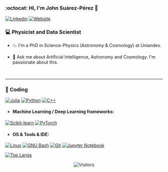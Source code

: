 ### :octocat: Hi, I'm John Suárez-Pérez 👋

[![Linkedin](https://img.shields.io/badge/-LinkedIn-blue?style=flat&logo=Linkedin&logoColor=white)](https://www.linkedin.com/in/john-su%C3%A1rez-p%C3%A9rez-9a3b07168/)
[![Website](https://img.shields.io/badge/-Website-blue?style=flat&logo=firefox&logoColor=white)](https://jsuarez314.gitlab.io/)
<br>

### 💻 Physicist and Data Scientist

- 📉 I'm a PhD in Science-Physics (Astronomy & Cosmology) at Uniandes.

- 💬 Ask me about Artificial Intelligence, Astronomy and Cosmology. I'm passionate about this.

<br>

---

###  🚀 Coding 
[![Julia](http://img.shields.io/badge/-Julia-eee?style=flat-square&logo=julia&logoColor#F7BD2F)]()
[![Python](http://img.shields.io/badge/-Python-eee?style=flat-square&logo=python&logoColor#F7BD2F)]()
[![C++](https://img.shields.io/badge/-C++-white?style=flat-square&logo=c%2b%2b&logoColor=black)]()

- #### Machine Learning / Deep Learning frameworks: <br />
[![Scikit-learn](http://img.shields.io/badge/-Scikit--Learn-eee?style=flat-square&logo=scikit-learn&logoColor=e26d00)]()
[![PyTorch](http://img.shields.io/badge/-PyTorch-eee?style=flat-square&logo=pytorch&logoColor=EE4C2C)]()

- #### OS & Tools & IDE: <br />
[![Linux](http://img.shields.io/badge/-Linux-eee?style=flat-square&logo=linux&logoColor=D67A10)]()
[![GNU Bash](http://img.shields.io/badge/-GNU%20Bash-eee?style=flat-square&logo=gnu-bash&logoColor=663399)]()
[![Git](http://img.shields.io/badge/-Git-eee?style=flat-square&logo=git&logoColor=F05032)]()
[![Jupyter Notebook](http://img.shields.io/badge/-Jupyter%20Notebook-eee?style=flat-square&logo=jupyter&logoColor=F37626)]()
<br>

[![Top Langs](https://github-readme-stats.vercel.app/api/top-langs/?username=jsuarez314&hide=html&layout=compact&theme=dracula)](https://github.com/ahmedbesbes/github-readme-stats)

<p align=center>                           
  <img align=center  src="https://visitor-badge.laobi.icu/badge?page_id=jsuarez314.jsuarez314" alt="Visitors">                
</p>
